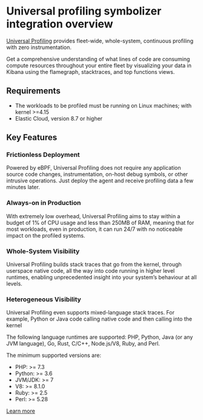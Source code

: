 # Universal profiling symbolizer integration overview

[Universal Profiling](https://www.elastic.co/observability/universal-profiling) provides fleet-wide, whole-system, continuous profiling with zero instrumentation.

Get a comprehensive understanding of what lines of code are consuming compute resources throughout your entire fleet by visualizing your data in Kibana using the flamegraph, stacktraces, and top functions views.

## Requirements
* The workloads to be profiled must be running on Linux machines; with kernel >=4.15
* Elastic Cloud, version 8.7 or higher

## Key Features

### Frictionless Deployment
Powered by eBPF, Universal Profiling does not require any application source code changes, instrumentation, on-host debug symbols, or other intrusive operations. Just deploy the agent and receive profiling data a few minutes later.

### Always-on in Production
With extremely low overhead, Universal Profiling aims to stay within a budget of 1% of CPU usage and less than 250MB of RAM, meaning that for most workloads, even in production, it can run 24/7 with no noticeable impact on the profiled systems.

### Whole-System Visibility
Universal Profiling builds stack traces that go from the kernel, through userspace native code, all the way into code running in higher level runtimes, enabling unprecedented insight into your system’s behaviour at all levels.

### Heterogeneous Visibility
Universal Profiling even supports mixed-language stack traces. For example, Python or Java code calling native code and then calling into the kernel

The following language runtimes are supported: PHP, Python, Java (or any JVM language), Go, Rust, C/C++, Node.js/V8, Ruby, and Perl.

The minimum supported versions are:

* PHP: >= 7.3
* Python: >= 3.6
* JVM/JDK: >= 7
* V8: >= 8.1.0
* Ruby: >= 2.5
* Perl: >= 5.28

[Learn more](https://www.elastic.co/guide/en/observability/current/universal-profiling.html)
